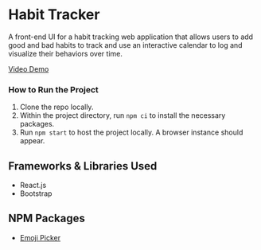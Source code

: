 # Habit Tracker

A front-end UI for a habit tracking web application that allows users to add good and bad habits to track and use an interactive calendar to log and visualize their behaviors over time.

[Video Demo](https://youtu.be/riafowjSYQc?t=157)

### How to Run the Project
1. Clone the repo locally.
2. Within the project directory, run `npm ci` to install the necessary packages.
3. Run `npm start` to host the project locally. A browser instance should appear.


## Frameworks & Libraries Used
- React.js
- Bootstrap

## NPM Packages
- [Emoji Picker](https://www.npmjs.com/package/emoji-picker-react)
